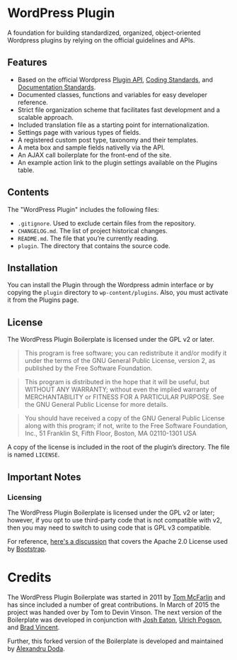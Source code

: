 # WordPress Plugin

A foundation for building standardized, organized, object-oriented Wordpress plugins by relying on the official guidelines and APIs.

## Features

* Based on the official Wordpress [Plugin API](http://codex.wordpress.org/Plugin_API), [Coding Standards](http://codex.wordpress.org/WordPress_Coding_Standards), and [Documentation Standards](https://make.wordpress.org/core/handbook/best-practices/inline-documentation-standards/php/).
* Documented classes, functions and variables for easy developer reference.
* Strict file organization scheme that facilitates fast development and a scalable approach.
* Included translation file as a starting point for internationalization.
* Settings page with various types of fields.
* A registered custom post type, taxonomy and their templates.
* A meta box and sample fields nativelly via the API.
* An AJAX call boilerplate for the front-end of the site.
* An example action link to the plugin settings available on the Plugins table.

## Contents

The "WordPress Plugin" includes the following files:

* `.gitignore`. Used to exclude certain files from the repository.
* `CHANGELOG.md`. The list of project historical changes.
* `README.md`. The file that you’re currently reading.
* `plugin`. The directory that contains the source code.

## Installation

You can install the Plugin through the Wordpress admin interface or by copying the `plugin` directory to `wp-content/plugins`. Also, you must activate it from the Plugins page.

## License

The WordPress Plugin Boilerplate is licensed under the GPL v2 or later.

> This program is free software; you can redistribute it and/or modify it under the terms of the GNU General Public License, version 2, as published by the Free Software Foundation.

> This program is distributed in the hope that it will be useful, but WITHOUT ANY WARRANTY; without even the implied warranty of MERCHANTABILITY or FITNESS FOR A PARTICULAR PURPOSE. See the GNU General Public License for more details.

> You should have received a copy of the GNU General Public License along with this program; if not, write to the Free Software Foundation, Inc., 51 Franklin St, Fifth Floor, Boston, MA 02110-1301 USA

A copy of the license is included in the root of the plugin’s directory. The file is named `LICENSE`.

## Important Notes

### Licensing

The WordPress Plugin Boilerplate is licensed under the GPL v2 or later; however, if you opt to use third-party code that is not compatible with v2, then you may need to switch to using code that is GPL v3 compatible.

For reference, [here's a discussion](http://make.wordpress.org/themes/2013/03/04/licensing-note-apache-and-gpl/) that covers the Apache 2.0 License used by [Bootstrap](http://twitter.github.io/bootstrap/).

# Credits

The WordPress Plugin Boilerplate was started in 2011 by [Tom McFarlin](http://twitter.com/tommcfarlin/) and has since included a number of great contributions. In March of 2015 the project was handed over by Tom to Devin Vinson. The next version of the Boilerplate was developed in conjunction with [Josh Eaton](https://twitter.com/jjeaton), [Ulrich Pogson](https://twitter.com/grapplerulrich), and [Brad Vincent](https://twitter.com/themergency).

Further, this forked version of the Boilerplate is developed and maintained by [Alexandru Doda](https://alexandru.co).
